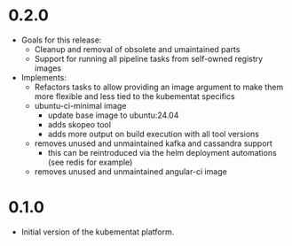 # 0.2.0
- Goals for this release: 
  - Cleanup and removal of obsolete and umaintained parts
  - Support for running all pipeline tasks from self-owned registry images  
- Implements:
  - Refactors tasks to allow providing an image argument to make them more flexible and less tied to the kubementat specifics
  - ubuntu-ci-minimal image
    - update base image to ubuntu:24.04
    - adds skopeo tool
    - adds more output on build execution with all tool versions
  - removes unused and unmaintained kafka and cassandra support
    - this can be reintroduced via the helm deployment automations (see redis for example)
  - removes unused and unmaintained angular-ci image

# 0.1.0

- Initial version of the kubementat platform.